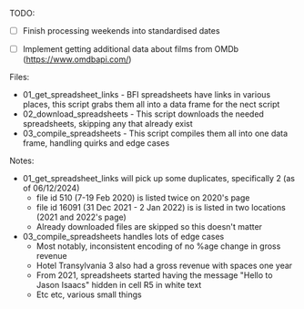 TODO:
- [ ] Finish processing weekends into standardised dates
- [ ] Implement getting additional data about films from OMDb (https://www.omdbapi.com/)


Files:
- 01_get_spreadsheet_links - BFI spreadsheets have links in various places, this script grabs them all into a data frame for the nect script
- 02_download_spreadsheets - This script downloads the needed spreadsheets, skipping any that already exist
- 03_compile_spreadsheets - This script compiles them all into one data frame, handling quirks and edge cases


Notes: 
- 01_get_spreadsheet_links will pick up some duplicates, specifically 2 (as of 06/12/2024)
    - file id 510 (7-19 Feb 2020) is listed twice on 2020's page
    - file id 16091 (31 Dec 2021 - 2 Jan 2022) is is listed in two locations (2021 and 2022's page)
    - Already downloaded files are skipped so this doesn't matter
- 03_compile_spreadsheets handles lots of edge cases
    - Most notably, inconsistent encoding of no %age change in gross revenue
    - Hotel Transylvania 3 also had a gross revenue with spaces one year
    - From 2021, spreadsheets started having the message "Hello to Jason Isaacs" hidden in cell R5 in white text
    - Etc etc, various small things
